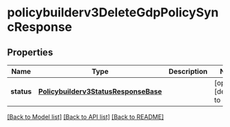# policybuilderv3DeleteGdpPolicySyncResponse

## Properties
Name | Type | Description | Notes
------------ | ------------- | ------------- | -------------
**status** | [**Policybuilderv3StatusResponseBase**](Policybuilderv3StatusResponseBase.md) |  | [optional] [default to null]

[[Back to Model list]](../README.md#documentation-for-models) [[Back to API list]](../README.md#documentation-for-api-endpoints) [[Back to README]](../README.md)


